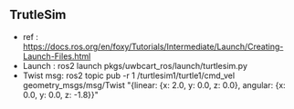 
## TrutleSim

* ref : https://docs.ros.org/en/foxy/Tutorials/Intermediate/Launch/Creating-Launch-Files.html
* Launch : ros2 launch pkgs/uwbcart_ros/launch/turtlesim.py 
* Twist msg:
      ros2 topic pub -r 1 /turtlesim1/turtle1/cmd_vel geometry_msgs/msg/Twist "{linear: {x: 2.0, y: 0.0, z: 0.0}, angular: {x: 0.0, y: 0.0, z: -1.8}}"



